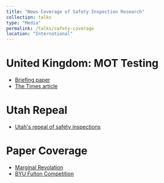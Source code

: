 ```yaml
---
title: "News Coverage of Safety Inspection Research"
collection: talks
type: "Media"
permalink: /talks/safety-coverage
location: "International"
---
```


United Kingdom: MOT Testing
=====
* [Briefing paper](https://static1.squarespace.com/static/56eddde762cd9413e151ac92/t/5b57640b562fa7157864ac62/1532453906216/MOT+paper+final+pdf+%281%29.pdf)
* [The Times article](https://www.thetimes.co.uk/article/mot-testing-distracts-from-the-real-danger-drivers-qgqtknj7w)

Utah Repeal
======
* [Utah's repeal of safety inspections](https://www.spauldinglaw.com/blog/the-repeal-of-safety-inspections)

Paper Coverage
======
* [Marginal Revolation](https://marginalrevolution.com/marginalrevolution/2018/03/vehicle-safety-inspections-dont-increase-safety.html)
* [BYU Fulton Competition](https://fhssbyu.com/tag/alex-hoagland/)
